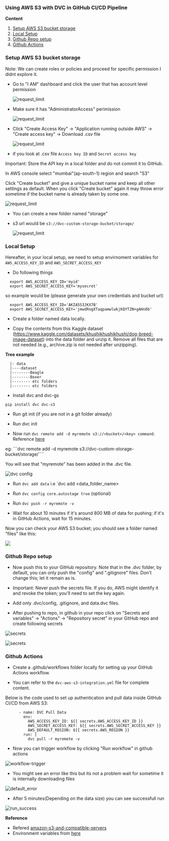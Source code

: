 ### Using AWS S3 with DVC in GitHub CI/CD Pipeline

**Content**

1. [Setup AWS S3 bucket storage](#setup-aws-s3-bucket-storage)
2. [Local Setup](#local-setup)
3. [Github Repo setup](#github-repo-setup)
4. [Github Actions](#github-actions)


### Setup AWS S3 bucket storage

Note: We can create roles or policies and proceed for specific permission I didnt explore it.

- Go to "I AM" dashboard and click the user that has account level permission

    ![request_limit](./assets/snap_iam_dashboard.png)

- Make sure it has "AdministratorAccess" perimission

    ![request_limit](./assets/snap_permission.png)

- Click "Create Access Key" -> "Application running outside AWS" -> "Create access key" -> Download .csv file

  ![request_limit](./assets/snap_access_permission.png)

- if you look at .csv file `Access key ID` and `Secret access key`

Important: Store the API key in a local folder and do not commit it to GitHub.

In AWS console select "mumbai"(ap-south-1) region and search "S3"

Click "Create bucket" and give a unique bucket name and keep all other settings as default. When you click "Create bucket" again it may throw error sometime if the bucket name is already taken by some one. 

  ![request_limit](./assets/snap_aws_bucketname.png)

- You can create a new folder named "storage"

- s3 url would be `s3://dvc-custom-storage-bucket/storage/`

  ![request_limit](./assets/snap_stroage_bucket.png)



### Local Setup

Hereafter, in your local setup, we need to setup envirnoment variables for `AWS_ACCESS_KEY_ID` and `AWS_SECRET_ACCESS_KEY`

- Do following things

```
  export AWS_ACCESS_KEY_ID='myid'
  export AWS_SECRET_ACCESS_KEY='mysecret'
```
so example would be (please generate your own credentials and bucket url)

```
  export AWS_ACCESS_KEY_ID='AKIA5S3JKX7B'
  export AWS_SECRET_ACCESS_KEY='jmwdRngXTaqpamwlwkjKQYTZN+gAHn8b'
```

- Create a folder named data locally.

- Copy the contents from this Kaggle dataset (https://www.kaggle.com/datasets/khushikhushikhushi/dog-breed-image-dataset) into the data folder and unzip it. Remove all files that are not needed (e.g., archive.zip is not needed after unzipping).

**Tree example**
```
  |- data
  |----dataset
  |--------Beagle
  |--------Boxer
  |-------- etc folders
  |-------- etc folders
```
- Install dvc and dvc-gs

```pip install dvc dvc-s3```

- Run git init (if you are not in a git folder already)

- Run dvc init

- Now run `dvc remote add -d myremote s3://<bucket>/<key> command`. Reference [here](https://dvc.org/doc/user-guide/data-management/remote-storage/amazon-s3)

eg:  ```dvc remote add -d myremote s3://dvc-custom-storage-bucket/storage/````

You will see that "myremote" has been added in the .dvc file.

![dvc config](./assets/snap_dvc_config.png)

- Run ```dvc add data```  i.e `dvc add <data_folder_name>

- Run ```dvc config core.autostage true``` (optional)

- Run ```dvc push -r myremote -v```

- Wait for about 10 minutes if it's around 800 MB of data for pushing; if it's in GitHub Actions, wait for 15 minutes.

Now you can check your AWS S3 bucket; you should see a folder named "files" like this:

![](./assets/snap_file_storage_hash.png)

### Github Repo setup

- Now push this to your GitHub repository. Note that in the .dvc folder, by default, you can only push the "config" and ".gitignore" files. Don't change this; let it remain as is.

- Important: Never push the secrets file. If you do, AWS might identify it and revoke the token; you'll need to set the key again.

- Add only .dvc/config, .gitignore, and data.dvc files.

- After pushing to repo, in github in your repo click on "Secrets and variables" -> "Actions" -> "Repository secret" in your GitHub repo and create following secrets

![secrets](./assets/snap_secret_store.png)

![secrets](./assets/snap_secrets-add.png)


### Github Actions

- Create a .github/workflows folder locally for setting up your GitHub Actions workflow.

- You can refer to the `dvc-aws-s3-integration.yml` file for complete content. 

Below is the code used to set up authentication and pull data inside GitHub CI/CD from AWS S3:


```
      - name: DVC Pull Data
        env:
          AWS_ACCESS_KEY_ID: ${{ secrets.AWS_ACCESS_KEY_ID }}
          AWS_SECRET_ACCESS_KEY: ${{ secrets.AWS_SECRET_ACCESS_KEY }}
          AWS_DEFAULT_REGION: ${{ secrets.AWS_REGION }}
        run: |
          dvc pull -r myremote -v
```

- Now you can trigger workflow by clicking "Run workflow" in github actions

![workflow-trigger](./assets/snap_workflow.png)

- You might see an error like this but its not a problem wait for sometime it is internally downloading files

![default_error](./assets/snap_default_error.png)

- After 5 minutes(Depending on the data size) you can see successfull run

![run_success](./assets/snap_successrun.png)

**Reference**

- Refered [amazon-s3-and-compatible-servers](https://dvc.org/doc/user-guide/data-management/remote-storage/amazon-s3#amazon-s3-and-compatible-servers)
- Environment variables from [here](https://dvc.org/doc/user-guide/data-management/remote-storage/amazon-s3#environment-variables) 

